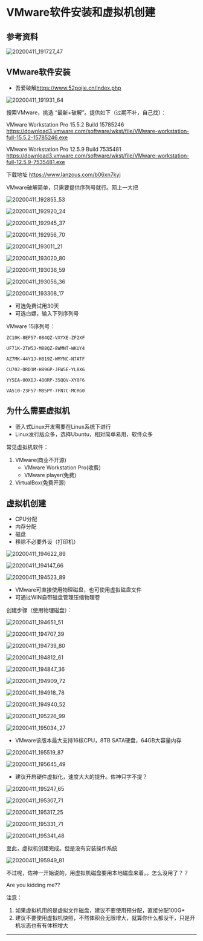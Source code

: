 # VMware软件安装和虚拟机创建

## 参考资料

![20200411_191727_47](image/20200411_191727_47.png)

## VMware软件安装

* 吾爱破解<https://www.52pojie.cn/index.php>

![20200411_191931_64](image/20200411_191931_64.png)

搜索VMware，挑选 “最新+破解”。提供如下（过期不补，自己找）：

VMware Workstation Pro 15.5.2 Build 15785246
https://download3.vmware.com/software/wkst/file/VMware-workstation-full-15.5.2-15785246.exe

VMware Workstation Pro 12.5.9 Build 7535481
https://download3.vmware.com/software/wkst/file/VMware-workstation-full-12.5.9-7535481.exe

下载地址
https://www.lanzous.com/b06xn7kyj


VMware破解简单，只需要提供序列号就行。网上一大把


![20200411_192855_53](image/20200411_192855_53.png)

![20200411_192920_24](image/20200411_192920_24.png)

![20200411_192945_37](image/20200411_192945_37.png)

![20200411_192956_70](image/20200411_192956_70.png)

![20200411_193011_21](image/20200411_193011_21.png)

![20200411_193020_80](image/20200411_193020_80.png)

![20200411_193036_59](image/20200411_193036_59.png)

![20200411_193056_36](image/20200411_193056_36.png)

![20200411_193308_17](image/20200411_193308_17.png)


* 可选免费试用30天
* 可选白嫖，输入下列序列号

VMware 15序列号：

```
ZC10K-8EF57-084QZ-VXYXE-ZF2XF

UF71K-2TW5J-M88QZ-8WMNT-WKUY4

AZ7MK-44Y1J-H819Z-WMYNC-N7ATF

CU702-DRD1M-H89GP-JFW5E-YL8X6

YY5EA-00XDJ-480RP-35QQV-XY8F6

VA510-23F57-M85PY-7FN7C-MCRG0
```

## 为什么需要虚拟机

* 嵌入式Linux开发需要在Linux系统下进行
* Linux发行版众多，选择Ubuntu，相对简单易用，软件众多

常见虚拟机软件：

1. VMware(商业不开源)
   * VMware Workstation Pro(收费)
   * VMware player(免费)
2. VirtualBox(免费开源)


## 虚拟机创建

* CPU分配
* 内存分配
* 磁盘
* 移除不必要外设（打印机）

![20200411_194622_89](image/20200411_194622_89.png)

![20200411_194147_66](image/20200411_194147_66.png)


![20200411_194523_89](image/20200411_194523_89.png)

* VMware可直接使用物理磁盘，也可使用虚拟磁盘文件
* 可通过WIN自带磁盘管理压缩物理卷



创建步骤（使用物理磁盘）：

![20200411_194651_51](image/20200411_194651_51.png)

![20200411_194707_39](image/20200411_194707_39.png)

![20200411_194739_80](image/20200411_194739_80.png)

![20200411_194812_61](image/20200411_194812_61.png)

![20200411_194847_36](image/20200411_194847_36.png)

![20200411_194909_72](image/20200411_194909_72.png)

![20200411_194918_78](image/20200411_194918_78.png)

![20200411_194940_52](image/20200411_194940_52.png)

![20200411_195226_99](image/20200411_195226_99.png)

![20200411_195034_27](image/20200411_195034_27.png)

* VMware该版本最大支持16核CPU，8TB SATA硬盘，64GB大容量内存

![20200411_195519_87](image/20200411_195519_87.png)

![20200411_195645_49](image/20200411_195645_49.png)

* 建议开启硬件虚拟化，速度大大的提升。佐神只字不提？

![20200411_195247_65](image/20200411_195247_65.png)

![20200411_195307_71](image/20200411_195307_71.png)

![20200411_195317_25](image/20200411_195317_25.png)

![20200411_195331_71](image/20200411_195331_71.png)

![20200411_195341_48](image/20200411_195341_48.png)

至此，虚拟机创建完成。但是没有安装操作系统

![20200411_195949_81](image/20200411_195949_81.png)

不过呢，佐神一开始说的，用虚拟机磁盘要用本地磁盘来着。。怎么没用了？？

Are you kidding me??


注意：

1. 如果虚拟机用的是虚拟文件磁盘，建议不要使用预分配，直接分配100G+
2. 建议不要使用虚拟机快照，不然体积会无限增大，就算你什么都没干，只是开机状态也有有体积增大




---
